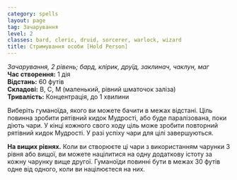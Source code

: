 ```yaml
---
category: spells
layout: page
tag: Зачарування
level: 2
classes: bard, cleric, druid, sorcerer, warlock, wizard
title: Стримування особи [Hold Person]
---
```


_Зачарування, 2 рівень; бард, клірик, друїд, заклинач, чаклун, маг_    
**Час створення:** 1 дія    
**Відстань:** 60 футів    
**Складові:** В, С, М (маленький, рівний шматочок заліза)    
**Тривалість:** Концентрація, до 1 хвилини    

Виберіть гуманоїда, якого ви можете бачити в межах відстані. Ціль повинна зробити рятівний кидок Мудрості, або буде паралізована, поки діють чари. У кінці кожного свого ходу ціль може зробити повторний рятівний кидок Мудрості. У разі успіху чари для цілі завершуються.   

**На вищих рівнях.** Коли ви створюєте ці чари з використанням чарунки 3 рівня або вищої, ви можете націлитися на одну додаткову істоту за кожну чарунку вище другої. Гуманоїди повинні бути в межах 30 футів одне від одного, коли ви націлюєтеся на них. 
